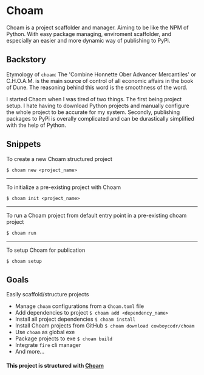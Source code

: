 # Choam
Choam is a project scaffolder and manager. Aiming to be like the NPM of Python. With easy
package managing, enviroment scaffolder, and especially an easier and more dynamic way of 
publishing to PyPi.

## Backstory
Etymology of ```choam```: The 'Combine Honnette Ober Advancer Mercantiles' or C.H.O.A.M. 
is the main source of control of all economic affairs in the book of Dune. The reasoning
behind this word is the smoothness of the word. 

I started Chaom when I was tired of two things. The first being project setup. I hate 
having to download Python projects and manually configure the whole project to be accurate
for my system. Secondly, publishing packages to PyPi is overally complicated and can 
be durastically simplified with the help of Python. 

## Snippets

To create a new Choam structured project

```$ choam new <project_name>```
___
To initialize a pre-existing project with Choam

```$ choam init <project_name>```
___
To run a Choam project from default entry point in a pre-existing choam project

```$ choam run```
___
To setup Choam for publication

```$ choam setup```

## Goals
Easily scaffold/structure projects

- Manage ```choam``` configurations from a ```Choam.toml``` file
- Add dependencies to project ```$ choam add <dependency_name>```
- Install all project dependencies ```$ choam install```
- Install Choam projects from GitHub ```$ choam download cowboycodr/choam```
- Use ```choam``` as global exe
- Package projects to exe ```$ choam build```
- Integrate ```fire``` cli manager
- And more...

#### This project is structured with [Choam](https://github.com/cowboycodr/choam)